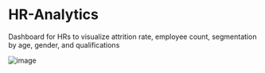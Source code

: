 # HR-Analytics
Dashboard for HRs to visualize attrition rate, employee count, segmentation by age, gender, and qualifications

![image](https://github.com/user-attachments/assets/3e660d4f-a2f4-480b-a5d2-4b49d29282fa)

